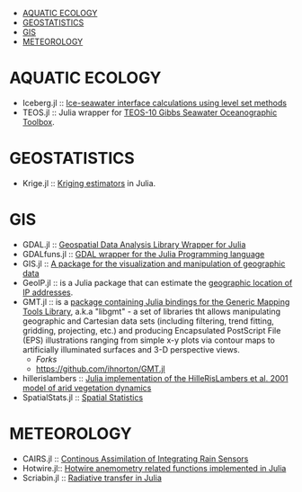 * [AQUATIC ECOLOGY](#aquatic-ecology)
* [GEOSTATISTICS](#geostatistics)
* [GIS](#gis)
* [METEOROLOGY](#meteorology)


# AQUATIC ECOLOGY
* Iceberg.jl :: [Ice-seawater interface calculations using level set methods](https://github.com/njwilson23/Iceberg.jl)
* TEOS.jl :: Julia wrapper for [TEOS-10 Gibbs Seawater Oceanographic Toolbox](https://github.com/njwilson23/TEOS.jl).

# GEOSTATISTICS
* Krige.jl :: [Kriging estimators](https://github.com/njwilson23/Krige.jl) in Julia.

# GIS 
* GDAL.jl :: [Geospatial Data Analysis Library Wrapper for Julia](https://github.com/wkearn/GDAL.jl)
* GDALfuns.jl :: [GDAL wrapper for the Julia Programming language](https://github.com/meggart/GDALfuns.jl)
* GIS.jl :: [A package for the visualization and manipulation of geographic data](https://github.com/wkearn/GIS.jl)
* GeoIP.jl :: is a Julia package that can estimate the [geographic location of IP addresses](https://github.com/johnmyleswhite/GeoIP.jl).
* GMT.jl :: is a [package containing Julia bindings for the Generic Mapping Tools Library](https://github.com/joa-quim/GMT.jl), a.k.a "libgmt" - a set of libraries tht allows manipulating geographic and Cartesian data sets (including filtering, trend fitting, gridding, projecting, etc.) and producing Encapsulated PostScript File (EPS) illustrations ranging from simple x-y plots via contour maps to artificially illuminated surfaces and 3-D perspective views. 
   * *Forks*
   * https://github.com/ihnorton/GMT.jl
* hillerislambers :: [Julia implementation of the HilleRisLambers et al. 2001 model of arid vegetation dynamics](https://github.com/wkearn/hillerislambers)
* SpatialStats.jl :: [Spatial Statistics](https://github.com/dchudz/SpatialStats.jl)


# METEOROLOGY
* CAIRS.jl :: [Continous Assimilation of Integrating Rain Sensors](https://github.com/scheidan/CAIRS.jl)
* Hotwire.jl:: [Hotwire anemometry related functions implemented in Julia](https://github.com/pjabardo/Hotwire.jl)
* Scriabin.jl :: [Radiative transfer in Julia](https://github.com/jsbj/Scriabin.jl)


